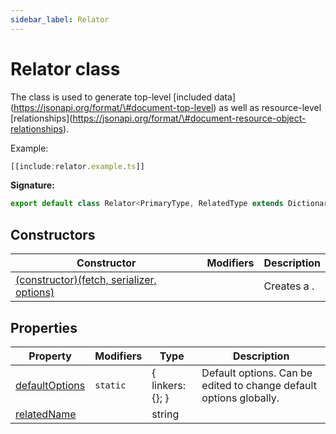 ```yaml
---
sidebar_label: Relator
---
```

# Relator class

The  class is used to generate top-level \[included data\](https://jsonapi.org/format/\#document-top-level) as well as resource-level \[relationships\](https://jsonapi.org/format/\#document-resource-object-relationships).

Example:

```typescript
[[include:relator.example.ts]]
```

**Signature:**

```typescript
export default class Relator<PrimaryType, RelatedType extends Dictionary<any> = any> 
```

## Constructors

|  Constructor | Modifiers | Description |
|  --- | --- | --- |
|  [(constructor)(fetch, serializer, options)](./ts-japi.relator._constructor_.md) |  | Creates a . |

## Properties

|  Property | Modifiers | Type | Description |
|  --- | --- | --- | --- |
|  [defaultOptions](./ts-japi.relator.defaultoptions.md) | <code>static</code> | { linkers: {}; } | Default options. Can be edited to change default options globally. |
|  [relatedName](./ts-japi.relator.relatedname.md) |  | string |  |

